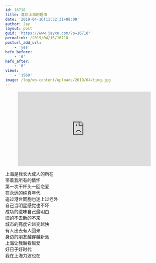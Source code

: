 ```yaml
---
id: 16718
title: 喜欢上海的理由
date: '2019-04-16T11:32:31+08:00'
author: Jay
layout: post
guid: 'https://www.jayxu.com/?p=16718'
permalink: /2019/04/16/16718
posturl_add_url:
    - 'yes'
hefo_before:
    - '0'
hefo_after:
    - '0'
views:
    - '1569'
image: /log/wp-content/uploads/2019/04/timg.jpg
---
```


<!-- wp:html -->
<figure><div style="position:relative;width:100%;height:0;padding-bottom:56%;"><iframe style="width:100%;height:100%;position:absolute;left:0;top:0;" frameborder="0" src="https://v.qq.com/txp/iframe/player.html?vid=p0736ni92na" allowfullscreen="true"></iframe></div></figure>
<!-- /wp:html -->

<!-- wp:verse {"textAlign":"left"} -->
<pre class="wp-block-verse has-text-align-left">上海是我长大成人的所在
带着我所有的情怀
第一次干杯头一回恋爱
在永远的纯真年代
追过港台同胞也迷上过老外
自己当明星感觉也不坏
成功的滋味自己最明白
旧的不去新的不来
城市的高度它越变越快
有人出去有人回来
身边的朋友越穿越新派
上海让我越看越爱
好日子好时代
我在上海力波也在</pre>
<!-- /wp:verse -->